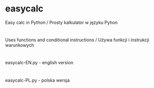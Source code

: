 # easycalc

Easy calc in Python / Prosty kalkulator w języku Pyhon
#
Uses functions and conditional instructions / Używa funkcji i instrukcji warunkowych
#
easycalc-EN.py - english version
#
easycalc-PL.py - polska wersja
#
